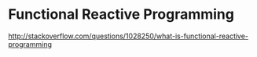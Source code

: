# Functional Reactive Programming

http://stackoverflow.com/questions/1028250/what-is-functional-reactive-programming

